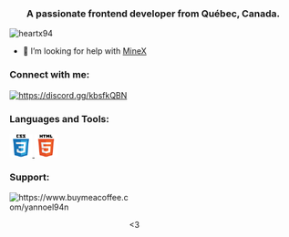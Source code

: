 <h3 align="center">A passionate frontend developer from Québec, Canada.</h3>

<p align="left"> <img src="https://komarev.com/ghpvc/?username=heartx94&label=Profile%20views&color=0e75b6&style=flat" alt="heartx94" /> </p>

- 🤝 I’m looking for help with [MineX](https://github.com/HeartX94/MineX-Launcher)

<h3 align="left">Connect with me:</h3>
<p align="left">
<a href="https://discord.gg/https://discord.gg/kbsfkQBN" target="blank"><img align="center" src="https://raw.githubusercontent.com/rahuldkjain/github-profile-readme-generator/master/src/images/icons/Social/discord.svg" alt="https://discord.gg/kbsfkQBN" height="30" width="40" /></a>
</p>

<h3 align="left">Languages and Tools:</h3>
<p align="left"> <a href="https://www.w3schools.com/css/" target="_blank" rel="noreferrer"> <img src="https://raw.githubusercontent.com/devicons/devicon/master/icons/css3/css3-original-wordmark.svg" alt="css3" width="40" height="40"/> </a> <a href="https://www.w3.org/html/" target="_blank" rel="noreferrer"> <img src="https://raw.githubusercontent.com/devicons/devicon/master/icons/html5/html5-original-wordmark.svg" alt="html5" width="40" height="40"/> </a> </p>

<h3 align="left">Support:</h3>
<p><a href="https://ko-fi.com/https://www.buymeacoffee.com/yannoel94n"> <img align="left" src="https://cdn.ko-fi.com/cdn/kofi3.png?v=3" height="50" width="210" alt="https://www.buymeacoffee.com/yannoel94n" /></a></p><br><br>

<3
